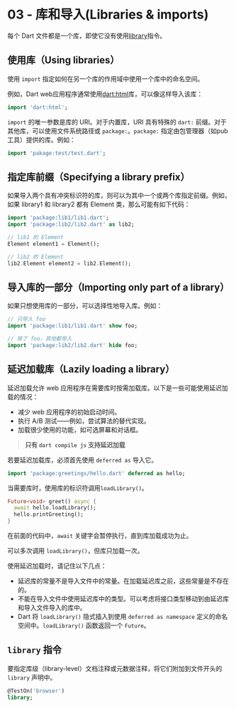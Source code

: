 # 03 - 库和导入(Libraries & imports)

每个 Dart 文件都是一个库，即使它没有使用[library](https://dart.dev/language/libraries#library-directive)指令。

## 使用库（Using libraries）

使用 `import` 指定如何在另一个库的作用域中使用一个库中的命名空间。

例如，Dart web应用程序通常使用[dart:html](https://api.dart.dev/stable/dart-html)库，可以像这样导入该库：

```dart
import 'dart:html';
```

`import` 的唯一参数是库的 URI。对于内置库，URI 具有特殊的 `dart:` 前缀。对于其他库，可以使用文件系统路径或 `package:`。`package:` 指定由包管理器（如pub工具）提供的库。例如：

```dart
import 'pakage:test/test.dart';
```

## 指定库前缀（Specifying a library prefix）

如果导入两个具有冲突标识符的库，则可以为其中一个或两个库指定前缀。例如，如果 library1 和 library2 都有 Element 类，那么可能有如下代码：

```dart
import 'package:lib1/lib1.dart';
import 'package:lib2/lib2.dart' as lib2;

// lib1 的 Element
Element element1 = Element();

// lib2 的 Element
lib2.Element element2 = lib2.Element();
```

## 导入库的一部分（Importing only part of a library）

如果只想使用库的一部分，可以选择性地导入库。例如：

```dart
// 只导入 foo
import 'package:lib1/lib1.dart' show foo;

// 除了 foo，其他都导入
import 'package:lib2/lib2.dart' hide foo;
```

## 延迟加载库（Lazily loading a library）

延迟加载允许 web 应用程序在需要库时按需加载库。以下是一些可能使用延迟加载的情况：

- 减少 web 应用程序的初始启动时间。
- 执行 A/B 测试——例如，尝试算法的替代实现。
- 加载很少使用的功能，如可选屏幕和对话框。

> **只有 `dart compile js` 支持延迟加载**

若要延迟加载库，必须首先使用 `deferred as` 导入它。

```dart
import 'package:greetings/hello.dart' deferred as hello;
```

当需要库时，使用库的标识符调用`loadLibrary()`。

```dart
Future<void> greet() async {
  await hello.loadLibrary();
  hello.printGreeting();
}
```

在前面的代码中，`await` 关键字会暂停执行，直到库加载成功为止。

可以多次调用 `loadLibrary()`，但库只加载一次。

使用延迟加载时，请记住以下几点：

- 延迟库的常量不是导入文件中的常量。在加载延迟库之前，这些常量是不存在的。
- 不能在导入文件中使用延迟库中的类型。可以考虑将接口类型移动到由延迟库和导入文件导入的库中。
- Dart 将 `loadLibrary()` 隐式插入到使用 `deferred as namespace` 定义的命名空间中。`loadLibrary()` 函数返回一个 `Future`。

## `library` 指令

要指定库级（library-level）文档注释或元数据注释，将它们附加到文件开头的 `library` 声明中。

```dart
@TestOn('browser')
library;
```
